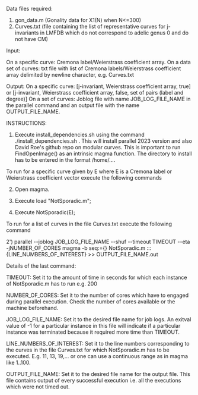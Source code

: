 Data files required:

1) gon_data.m (Gonality data for X1(N) when N<=300)
2) Curves.txt (file containing the list of representative curves for
   j-invariants in LMFDB which do not correspond to adelic genus 0 and do not have
   CM)

Input:

On a specific curve:     Cremona label/Weierstrass coefficient array.
On a data set of curves: txt file with list of Cremona labels/Weierstrass coefficient array
                         delimited by newline character, e.g. Curves.txt

Output: 
On a specific curve:     [j-invariant, Weierstrass coefficient array, true] or 
                         [j-invariant, Weierstrass coefficient array, false, set of
                          pairs (label and degree)]
On a set of curves:      Joblog file with name JOB_LOG_FILE_NAME in the parallel
                         command and an output file with the name OUTPUT_FILE_NAME.

INSTRUCTIONS:

1)  Execute install_dependencies.sh using the command
    ./install_dependencies.sh . This will install parallel 2023 version and also
    David Roe's github repo on modular curves. This is important to run
    FindOpenImage() as an intrinsic magma function. The directory to install has
    to be entered in the format /home/....

To run for a specific curve given by E where E is a Cremona label or Weierstrass
coefficient vector execute the following commands

2)  Open magma.

3)  Execute load "NotSporadic.m";

4)  Execute NotSporadic(E);

To run for a list of curves in the file Curves.txt execute the following command

2') parallel --joblog JOB_LOG_FILE_NAME --shuf --timeout TIMEOUT --eta -jNUMBER_OF_CORES magma -b seq:={} NotSporadic.m ::: {LINE_NUMBERS_OF_INTEREST} >> OUTPUT_FILE_NAME.out

Details of the last command: 

TIMEOUT: Set it to the amount of time in
seconds for which each instance of NotSporadic.m has to run e.g. 200

NUMBER_OF_CORES: Set it to the number of cores which have to engaged during
parallel execution. Check the number of cores available or the machine
beforehand.

JOB_LOG_FILE_NAME: Set it to the desired file name for job logs. An exitval
value of -1 for a particular instance in this file will indicate if a 
particular instance was terminated because it required more time than TIMEOUT.

LINE_NUMBERS_OF_INTEREST: Set it to the line numbers corresponding to the curves
in the file Curves.txt for which NotSporadic.m has to be executed. E.g. 11, 13,
19,... or one can use a continuous range as in magma like 1..100.

OUTPUT_FILE_NAME: Set it to the desired file name for the output file. This file
contains output of every successful execution i.e. all the executions which were
not timed out.  

